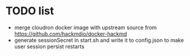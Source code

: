# TODO list

- merge cloudron docker image with upstream source from https://github.com/hackmdio/docker-hackmd
- generate sessionSecret in start.sh and write it to config.json to make user session persist restarts
